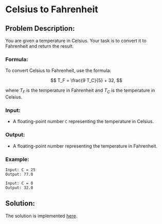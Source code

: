 # Celsius to Fahrenheit

## Problem Description:

You are given a temperature in Celsius. Your task is to convert it to Fahrenheit and return the result.

### Formula:

To convert Celsius to Fahrenheit, use the formula:

$$
T_F = \frac{9 T_C}{5} + 32,
$$

where $T_F$ is the temperature in Fahrenheit and $T_C$ is the temperature in Celsius.

### Input:

* A floating-point number `C` representing the temperature in Celsius.

### Output:

* A floating-point number representing the temperature in Fahrenheit.

### Example:

```
Input: C = 25
Output: 77.0
```
```
Input: C = 0
Output: 32.0
```

## Solution:

The solution is implemented [here](./code.py).

